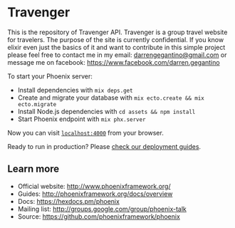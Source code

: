 # Travenger

This is the repository of Travenger API. Travenger is a group travel website for travelers. The purpose of the site is currently confidential. If you know elixir even just the basics of it and want to contribute in this simple project please feel free to contact me in my email: darrengegantino@gmail.com or message me on facebook: https://www.facebook.com/darren.gegantino

To start your Phoenix server:

  * Install dependencies with `mix deps.get`
  * Create and migrate your database with `mix ecto.create && mix ecto.migrate`
  * Install Node.js dependencies with `cd assets && npm install`
  * Start Phoenix endpoint with `mix phx.server`

Now you can visit [`localhost:4000`](http://localhost:4000) from your browser.

Ready to run in production? Please [check our deployment guides](http://www.phoenixframework.org/docs/deployment).

## Learn more

  * Official website: http://www.phoenixframework.org/
  * Guides: http://phoenixframework.org/docs/overview
  * Docs: https://hexdocs.pm/phoenix
  * Mailing list: http://groups.google.com/group/phoenix-talk
  * Source: https://github.com/phoenixframework/phoenix
